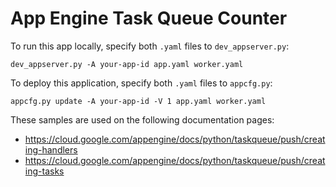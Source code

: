 # App Engine Task Queue Counter

To run this app locally, specify both `.yaml` files to `dev_appserver.py`:

    dev_appserver.py -A your-app-id app.yaml worker.yaml

To deploy this application, specify both `.yaml` files to `appcfg.py`:

    appcfg.py update -A your-app-id -V 1 app.yaml worker.yaml

<!-- auto-doc-link -->
These samples are used on the following documentation pages:

>
* https://cloud.google.com/appengine/docs/python/taskqueue/push/creating-handlers
* https://cloud.google.com/appengine/docs/python/taskqueue/push/creating-tasks

<!-- end-auto-doc-link -->
